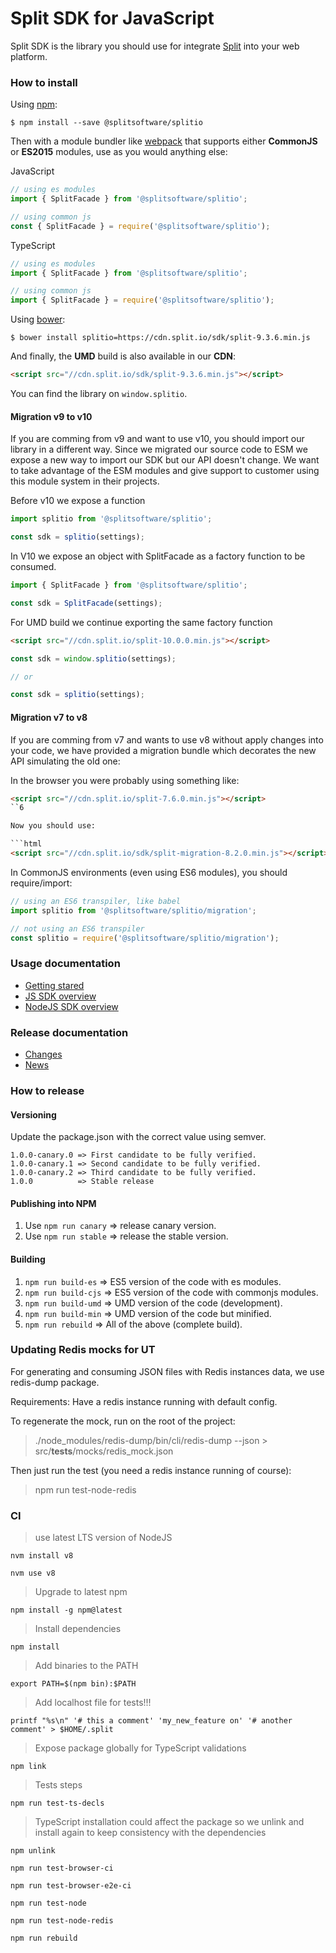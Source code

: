 # Split SDK for JavaScript

Split SDK is the library you should use for integrate [Split](http://split.io/)
into your web platform.


### How to install

Using [npm](https://www.npmjs.com/):

    $ npm install --save @splitsoftware/splitio

Then with a module bundler like [webpack](https://webpack.github.io/) that supports
either **CommonJS** or **ES2015** modules, use as you would anything else:

JavaScript
```js
// using es modules
import { SplitFacade } from '@splitsoftware/splitio';

// using common js
const { SplitFacade } = require('@splitsoftware/splitio');
```

TypeScript
```typescript
// using es modules
import { SplitFacade } from '@splitsoftware/splitio';

// using common js
import { SplitFacade } = require('@splitsoftware/splitio');
```

Using [bower](https://bower.io):

    $ bower install splitio=https://cdn.split.io/sdk/split-9.3.6.min.js

And finally, the **UMD** build is also available in our **CDN**:

```html
<script src="//cdn.split.io/sdk/split-9.3.6.min.js"></script>
```

You can find the library on `window.splitio`.

#### Migration v9 to v10

If you are comming from v9 and want to use v10, you should import our
library in a different way. Since we migrated our source code to ESM we expose
a new way to import our SDK but our API doesn't change. We want to take
advantage of the ESM modules and give support to customer using this module system
in their projects.

Before v10 we expose a function
```js
import splitio from '@splitsoftware/splitio';

const sdk = splitio(settings);
```

In V10 we expose an object with SplitFacade as a factory function to be consumed.
```js
import { SplitFacade } from '@splitsoftware/splitio';

const sdk = SplitFacade(settings);
```

For UMD build we continue exporting the same factory function

```html
<script src="//cdn.split.io/split-10.0.0.min.js"></script>
```

```js
const sdk = window.splitio(settings);

// or

const sdk = splitio(settings);
```

#### Migration v7 to v8

If you are comming from v7 and wants to use v8 without apply changes into your
code, we have provided a migration bundle which decorates the new API simulating
the old one:

In the browser you were probably using something like:

```html
<script src="//cdn.split.io/split-7.6.0.min.js"></script>
``6

Now you should use:

```html
<script src="//cdn.split.io/sdk/split-migration-8.2.0.min.js"></script>
```

In CommonJS environments (even using ES6 modules), you should require/import:

```js
// using an ES6 transpiler, like babel
import splitio from '@splitsoftware/splitio/migration';

// not using an ES6 transpiler
const splitio = require('@splitsoftware/splitio/migration');
```


### Usage documentation
- [Getting stared](http://docs.split.io/docs/getting-started)
- [JS SDK overview](http://docs.split.io/docs/javascript-sdk-overview)
- [NodeJS SDK overview](http://docs.split.io/docs/nodejs-sdk-overview)


### Release documentation
- [Changes](CHANGES.txt)
- [News](NEWS.txt)


### How to release

#### Versioning

Update the package.json with the correct value using semver.

    1.0.0-canary.0 => First candidate to be fully verified.
    1.0.0-canary.1 => Second candidate to be fully verified.
    1.0.0-canary.2 => Third candidate to be fully verified.
    1.0.0          => Stable release

#### Publishing into NPM

1. Use `npm run canary`   => release canary version.
1. Use `npm run stable`   => release the stable version.

#### Building

1. `npm run build-es`   => ES5 version of the code with es modules.
1. `npm run build-cjs`  => ES5 version of the code with commonjs modules.
1. `npm run build-umd`  => UMD version of the code (development).
1. `npm run build-min`  => UMD version of the code but minified.
1. `npm run rebuild`    => All of the above (complete build).

### Updating Redis mocks for UT

For generating and consuming JSON files with Redis instances data, we use redis-dump package.

Requirements: Have a redis instance running with default config.

To regenerate the mock, run on the root of the project:
> ./node_modules/redis-dump/bin/cli/redis-dump --json > src/__tests__/mocks/redis_mock.json

Then just run the test (you need a redis instance running of course):
> npm run test-node-redis

### CI

> use latest LTS version of NodeJS

`nvm install v8`

`nvm use v8`

> Upgrade to latest npm

`npm install -g npm@latest`

> Install dependencies

`npm install`

> Add binaries to the PATH

`export PATH=$(npm bin):$PATH`

> Add localhost file for tests!!!

`printf "%s\n" '# this a comment' 'my_new_feature on' '# another comment' > $HOME/.split`

> Expose package globally for TypeScript validations

`npm link`

> Tests steps

`npm run test-ts-decls`

> TypeScript installation could affect the package so we unlink and install again to keep consistency with the dependencies

`npm unlink`

`npm run test-browser-ci`

`npm run test-browser-e2e-ci`

`npm run test-node`

`npm run test-node-redis`

`npm run rebuild`
